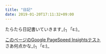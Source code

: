 ```yaml
---
title: "日記"
date: 2019-01-20T17:11:32+09:00
---
```


たらたら日記書いていきます_(┐「ε:)_


  
[このページのGoogle PageSpeed Insightsテスト](https://developers.google.com/speed/pagespeed/insights/?url=https%3A%2F%2Fxcd0.github.io%2Fdocs%2F)  
さあ何点かな\_(┐「ε:)\_


